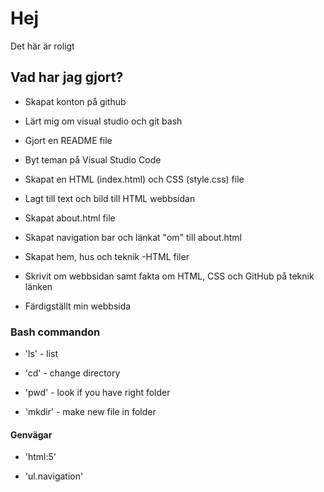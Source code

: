 # Hej

Det här är roligt

## Vad har jag gjort?

- Skapat konton på github

- Lärt mig om visual studio och git bash

- Gjort en README file

- Byt teman på Visual Studio Code

- Skapat en HTML (index.html) och CSS (style.css) file

- Lagt till text och bild till HTML webbsidan

- Skapat about.html file
  
- Skapat navigation bar och länkat "om" till about.html

- Skapat hem, hus och teknik -HTML filer

- Skrivit om webbsidan samt fakta om HTML, CSS och GitHub på teknik länken

- Färdigställt min webbsida

### Bash commandon

- 'ls' - list

- 'cd' - change directory

- 'pwd' - look if you have right folder

- 'mkdir' - make new file in folder

#### Genvägar

- 'html:5' 

- 'ul.navigation'


